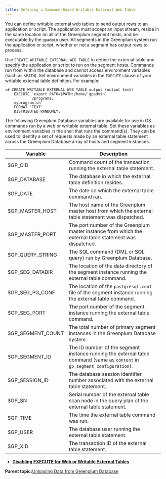 ```yaml
---
title: Defining a Command-Based Writable External Web Table 
---
```


You can define writable external web tables to send output rows to an application or script. The application must accept an input stream, reside in the same location on all of the Greenplum segment hosts, and be executable by the `gpadmin` user. All segments in the Greenplum system run the application or script, whether or not a segment has output rows to process.

Use `CREATE WRITABLE EXTERNAL WEB TABLE` to define the external table and specify the application or script to run on the segment hosts. Commands run from within the database and cannot access environment variables \(such as `$PATH`\). Set environment variables in the `EXECUTE` clause of your writable external table definition. For example:

```
=# CREATE WRITABLE EXTERNAL WEB TABLE output (output text) 
    EXECUTE 'export PATH=$PATH:/home/`gpadmin`
            /programs;
    myprogram.sh' 
    FORMAT 'TEXT'
    DISTRIBUTED RANDOMLY;

```

The following Greenplum Database variables are available for use in OS commands run by a web or writable external table. Set these variables as environment variables in the shell that runs the command\(s\). They can be used to identify a set of requests made by an external table statement across the Greenplum Database array of hosts and segment instances.

|Variable|Description|
|--------|-----------|
|$GP\_CID|Command count of the transaction running the external table statement.|
|$GP\_DATABASE|The database in which the external table definition resides.|
|$GP\_DATE|The date on which the external table command ran.|
|$GP\_MASTER\_HOST|The host name of the Greenplum master host from which the external table statement was dispatched.|
|$GP\_MASTER\_PORT|The port number of the Greenplum master instance from which the external table statement was dispatched.|
|$GP\_QUERY\_STRING|The SQL command \(DML or SQL query\) run by Greenplum Database.|
|$GP\_SEG\_DATADIR|The location of the data directory of the segment instance running the external table command.|
|$GP\_SEG\_PG\_CONF|The location of the `postgresql.conf` file of the segment instance running the external table command.|
|$GP\_SEG\_PORT|The port number of the segment instance running the external table command.|
|$GP\_SEGMENT\_COUNT|The total number of primary segment instances in the Greenplum Database system.|
|$GP\_SEGMENT\_ID|The ID number of the segment instance running the external table command \(same as `content` in `gp_segment_configuration`\).|
|$GP\_SESSION\_ID|The database session identifier number associated with the external table statement.|
|$GP\_SN|Serial number of the external table scan node in the query plan of the external table statement.|
|$GP\_TIME|The time the external table command was run.|
|$GP\_USER|The database user running the external table statement.|
|$GP\_XID|The transaction ID of the external table statement.|

-   **[Disabling EXECUTE for Web or Writable External Tables](../../load/topics/g-disabling-execute-for-web-or-writable-external-tables.html)**  


**Parent topic:**[Unloading Data from Greenplum Database](../../load/topics/g-unloading-data-from-greenplum-database.html)

